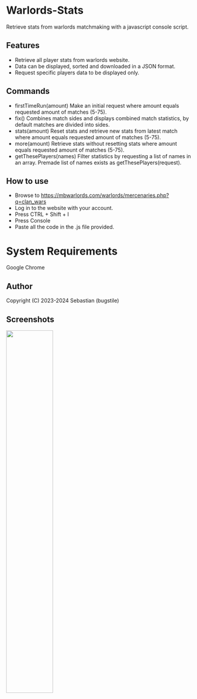 # Warlords-Stats
Retrieve stats from warlords matchmaking with a javascript console script.

## Features
- Retrieve all player stats from warlords website.
- Data can be displayed, sorted and downloaded in a JSON format.
- Request specific players data to be displayed only.

## Commands
- firstTimeRun(amount)
Make an initial request where amount equals requested amount of matches (5-75).
- fix()
Combines match sides and displays combined match statistics, by default matches are divided into sides.
- stats(amount)
Reset stats and retrieve new stats from latest match where amount equals requested amount of matches (5-75).
- more(amount)
Retrieve stats without resetting stats where amount equals requested amount of matches (5-75).
- getThesePlayers(names)
Filter statistics by requesting a list of names in an array. Premade list of names exists as getThesePlayers(request).

## How to use
- Browse to https://mbwarlords.com/warlords/mercenaries.php?q=clan_wars
- Log in to the website with your account.
- Press CTRL + Shift + I
- Press Console
- Paste all the code in the .js file provided.

# System Requirements
Google Chrome

## Author
Copyright (C) 2023-2024 Sebastian (bugstile)

## Screenshots
<img src="https://i.imgur.com/KuIhnga.png" width="50%" height="50%" />

